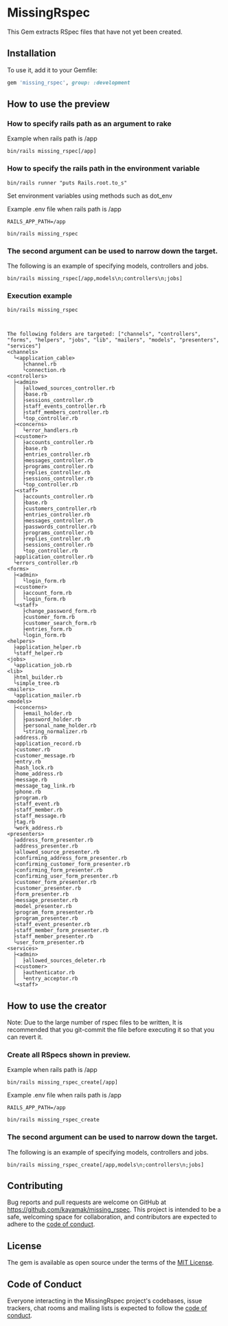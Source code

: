 # MissingRspec

This Gem extracts RSpec files that have not yet been created.

## Installation

To use it, add it to your Gemfile:

```ruby
gem 'missing_rspec', group: :development
```

## How to use the preview

### How to specify rails path as an argument to rake

Example when rails path is /app

```shell
bin/rails missing_rspec[/app]
```

### How to specify the rails path in the environment variable

```shell
bin/rails runner "puts Rails.root.to_s"
```

Set environment variables using methods such as dot_env

Example .env file when rails path is /app

```shell
RAILS_APP_PATH=/app
```

```shell
bin/rails missing_rspec
```

### The second argument can be used to narrow down the target.

The following is an example of specifying models, controllers and jobs.

```shell
bin/rails missing_rspec[/app,models\n;controllers\n;jobs]
```

### Execution example

```shell
bin/rails missing_rspec



The following folders are targeted: ["channels", "controllers", "forms", "helpers", "jobs", "lib", "mailers", "models", "presenters", "services"]
<channels>
  └<application_cable>
     ├channel.rb
     └connection.rb
<controllers>
  ├<admin>
  │  ├allowed_sources_controller.rb
  │  ├base.rb
  │  ├sessions_controller.rb
  │  ├staff_events_controller.rb
  │  ├staff_members_controller.rb
  │  └top_controller.rb
  ├<concerns>
  │  └error_handlers.rb
  ├<customer>
  │  ├accounts_controller.rb
  │  ├base.rb
  │  ├entries_controller.rb
  │  ├messages_controller.rb
  │  ├programs_controller.rb
  │  ├replies_controller.rb
  │  ├sessions_controller.rb
  │  └top_controller.rb
  ├<staff>
  │  ├accounts_controller.rb
  │  ├base.rb
  │  ├customers_controller.rb
  │  ├entries_controller.rb
  │  ├messages_controller.rb
  │  ├passwords_controller.rb
  │  ├programs_controller.rb
  │  ├replies_controller.rb
  │  ├sessions_controller.rb
  │  └top_controller.rb
  ├application_controller.rb
  └errors_controller.rb
<forms>
  ├<admin>
  │  └login_form.rb
  ├<customer>
  │  ├account_form.rb
  │  └login_form.rb
  └<staff>
     ├change_password_form.rb
     ├customer_form.rb
     ├customer_search_form.rb
     ├entries_form.rb
     └login_form.rb
<helpers>
  ├application_helper.rb
  └staff_helper.rb
<jobs>
  └application_job.rb
<lib>
  ├html_builder.rb
  └simple_tree.rb
<mailers>
  └application_mailer.rb
<models>
  ├<concerns>
  │  ├email_holder.rb
  │  ├password_holder.rb
  │  ├personal_name_holder.rb
  │  └string_normalizer.rb
  ├address.rb
  ├application_record.rb
  ├customer.rb
  ├customer_message.rb
  ├entry.rb
  ├hash_lock.rb
  ├home_address.rb
  ├message.rb
  ├message_tag_link.rb
  ├phone.rb
  ├program.rb
  ├staff_event.rb
  ├staff_member.rb
  ├staff_message.rb
  ├tag.rb
  └work_address.rb
<presenters>
  ├address_form_presenter.rb
  ├address_presenter.rb
  ├allowed_source_presenter.rb
  ├confirming_address_form_presenter.rb
  ├confirming_customer_form_presenter.rb
  ├confirming_form_presenter.rb
  ├confirming_user_form_presenter.rb
  ├customer_form_presenter.rb
  ├customer_presenter.rb
  ├form_presenter.rb
  ├message_presenter.rb
  ├model_presenter.rb
  ├program_form_presenter.rb
  ├program_presenter.rb
  ├staff_event_presenter.rb
  ├staff_member_form_presenter.rb
  ├staff_member_presenter.rb
  └user_form_presenter.rb
<services>
  ├<admin>
  │  ├allowed_sources_deleter.rb
  ├<customer>
  │  ├authenticator.rb
  │  └entry_acceptor.rb
  └<staff>
```

## How to use the creator
Note: Due to the large number of rspec files to be written, It is recommended that you git-commit the file before executing it so that you can revert it.
### Create all RSpecs shown in preview.

Example when rails path is /app

```shell
bin/rails missing_rspec_create[/app]
```

Example .env file when rails path is /app

```shell
RAILS_APP_PATH=/app
```

```shell
bin/rails missing_rspec_create
```

### The second argument can be used to narrow down the target.

The following is an example of specifying models, controllers and jobs.

```shell
bin/rails missing_rspec_create[/app,models\n;controllers\n;jobs]
```

## Contributing

Bug reports and pull requests are welcome on GitHub at https://github.com/kayamak/missing_rspec. This project is intended to be a safe, welcoming space for collaboration, and contributors are expected to adhere to the [code of conduct](https://github.com/kayamak/missing_rspec).

## License

The gem is available as open source under the terms of the [MIT License](https://opensource.org/licenses/MIT).

## Code of Conduct

Everyone interacting in the MissingRspec project's codebases, issue trackers, chat rooms and mailing lists is expected to follow the [code of conduct](https://github.com/kayamak/missing_rspec).
